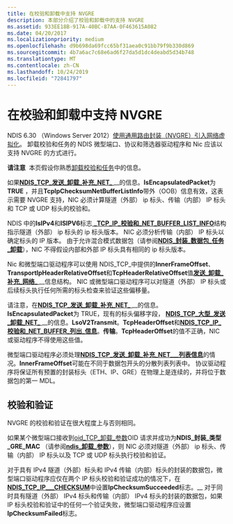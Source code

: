 ```yaml
---
title: 在校验和卸载中支持 NVGRE
description: 本部分介绍了校验和卸载中的支持 NVGRE
ms.assetid: 933EE18B-917A-40BC-87AA-0F463615A082
ms.date: 04/20/2017
ms.localizationpriority: medium
ms.openlocfilehash: d9b698da69fcc65bf31aea0c91bb79f9b330d869
ms.sourcegitcommit: 4b7a6ac7c68e6ad6f27da5d1dc4deabd5d34b748
ms.translationtype: MT
ms.contentlocale: zh-CN
ms.lasthandoff: 10/24/2019
ms.locfileid: "72841797"
---
```

# <a name="supporting-nvgre-in-checksum-offload"></a>在校验和卸载中支持 NVGRE


NDIS 6.30 （Windows Server 2012）[使用通用路由封装（NVGRE）引入网络虚拟化](network-virtualization-using-generic-routing-encapsulation--nvgre--task-offload.md)。 卸载校验和任务的 NDIS 微型端口、协议和筛选器驱动程序和 Nic 应该以支持 NVGRE 的方式进行。

**请注意**  本页假设你熟悉[卸载校验和任务](offloading-checksum-tasks.md)中的信息。

 

如果[**NDIS\_TCP\_发送\_卸载\_补充\_NET\_** ](https://docs.microsoft.com/windows-hardware/drivers/ddi/ndis/ns-ndis-_ndis_tcp_send_offloads_supplemental_net_buffer_list_info)\_\_的信息。**IsEncapsulatedPacket**为**TRUE** ，并且**TcpIpChecksumNetBufferListInfo**带外（OOB）信息有效，这表示需要 NVGRE 支持，NIC 必须计算隧道（外部） ip 标头、传输（内部） IP 标头和 TCP 或 UDP 标头的校验和。

NDIS 中的**IsIPv4**和**ISIPV6**标志[ **\_TCP\_IP\_校验和\_NET\_BUFFER\_LIST\_INFO**](https://docs.microsoft.com/windows-hardware/drivers/ddi/ndis/ns-ndis-_ndis_tcp_ip_checksum_net_buffer_list_info)结构指示隧道（外部） ip 标头的 ip 标头版本。 NIC 必须分析传输（内部） IP 标头以确定标头的 IP 版本。 由于允许混合模式数据包（请参阅[**NDIS\_封装\_数据包\_任务\_卸载**](https://docs.microsoft.com/windows-hardware/drivers/ddi/ntddndis/ns-ntddndis-_ndis_encapsulated_packet_task_offload)），NIC 不得假设内部和外部 IP 标头具有相同的 ip 标头版本。

Nic 和微型端口驱动程序可以使用 NDIS\_TCP\_中提供的**InnerFrameOffset**、 **TransportIpHeaderRelativeOffset**和**TcpHeaderRelativeOffset**值[**发送\_卸载\_补充\_网络\_** ](https://docs.microsoft.com/windows-hardware/drivers/ddi/ndis/ns-ndis-_ndis_tcp_send_offloads_supplemental_net_buffer_list_info)\_\_信息结构。 NIC 或微型端口驱动程序可以对隧道（外部） IP 标头或后续标头执行任何所需的标头检查来验证这些偏移量。

请注意，在[**NDIS\_TCP\_发送\_卸载\_补充\_NET\_** ](https://docs.microsoft.com/windows-hardware/drivers/ddi/ndis/ns-ndis-_ndis_tcp_send_offloads_supplemental_net_buffer_list_info)\_\_的信息。**IsEncapsulatedPacket**为 TRUE，现有的标头偏移字段， [**NDIS\_TCP\_大型\_发送\_卸载\_NET\_** ](https://docs.microsoft.com/windows-hardware/drivers/ddi/ndis/ns-ndis-_ndis_tcp_large_send_offload_net_buffer_list_info)\_\_的信息。**LsoV2Transmit**。**TcpHeaderOffset**和[**NDIS\_TCP\_IP\_校验和\_NET\_BUFFER\_列出\_信息**](https://docs.microsoft.com/windows-hardware/drivers/ddi/ndis/ns-ndis-_ndis_tcp_ip_checksum_net_buffer_list_info)。**传输**。**TcpHeaderOffset**的值不正确，NIC 或驱动程序不得使用这些值。

微型端口驱动程序必须处理[**NDIS\_TCP\_发送\_卸载\_补充\_NET\_\_\_列表信息**](https://docs.microsoft.com/windows-hardware/drivers/ddi/ndis/ns-ndis-_ndis_tcp_send_offloads_supplemental_net_buffer_list_info)的情况。**InnerFrameOffset**可能在不同于数据包开头的分散列表列表中。 协议驱动程序将保证所有预置的封装标头（ETH、IP、GRE）在物理上是连续的，并将位于数据包的第一 MDL。

## <a name="checksum-validation"></a>校验和验证


NVGRE 的校验和验证在很大程度上与否则相同。

如果某个微型端口接收到[oid\_TCP\_卸载\_参数](https://docs.microsoft.com/windows-hardware/drivers/network/oid-tcp-offload-parameters)OID 请求并成功为**NDIS\_封装\_类型\_GRE\_MAC** （请参阅[**ndis\_卸载\_参数**](https://docs.microsoft.com/windows-hardware/drivers/ddi/ntddndis/ns-ntddndis-_ndis_offload_parameters)），则 NIC 必须对隧道（外部） ip 标头、传输（内部） IP 标头以及 TCP 或 UDP 标头执行校验和验证。

对于具有 IPv4 隧道（外部）标头和 IPv4 传输（内部）标头的封装的数据包，微型端口驱动程序应仅在两个 IP 标头校验和验证成功的情况下，在[**NDIS\_TCP\_IP\_\_\_CHECKSUM**](https://docs.microsoft.com/windows-hardware/drivers/ddi/ndis/ns-ndis-_ndis_tcp_ip_checksum_net_buffer_list_info)中设置**IpChecksumSucceeded**标志。\_\_ 对于同时具有隧道（外部） IPv4 标头和传输（内部） IPv4 标头的封装的数据包，如果 IP 标头校验和验证中的任何一个验证失败，微型端口驱动程序应设置**IpChecksumFailed**标志。

 

 





